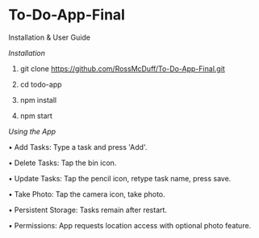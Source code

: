# To-Do-App-Final

Installation & User Guide

*Installation*

  1. git clone https://github.com/RossMcDuff/To-Do-App-Final.git
  
  2. cd todo-app
  
  3. npm install
  
  4. npm start

*Using the App*

  •	Add Tasks: Type a task and press 'Add'.
  
  •	Delete Tasks: Tap the bin icon.

  •	Update Tasks: Tap the pencil icon, retype task name, press save.
  
  •	Take Photo: Tap the camera icon, take photo.
  
  •	Persistent Storage: Tasks remain after restart.
  
  •	Permissions: App requests location access with optional photo feature.
